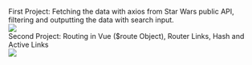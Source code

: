 
First Project: Fetching the data with axios from Star Wars public API, filtering and outputting the data with search input. 
<br />
![](https://media.giphy.com/media/ic1nfTYt9h3JcccL5Y/giphy.gif)
<br />
Second Project: Routing in Vue ($route Object), Router Links, Hash and Active Links
<br />
![](https://media.giphy.com/media/PlatFXPmCqGBDEGM7I/giphy.gif)
<br />
